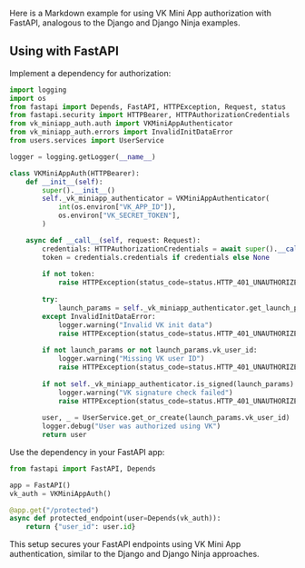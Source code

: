 Here is a Markdown example for using VK Mini App authorization with FastAPI, analogous to the Django and Django Ninja examples.

## Using with FastAPI

Implement a dependency for authorization:
```python
import logging
import os
from fastapi import Depends, FastAPI, HTTPException, Request, status
from fastapi.security import HTTPBearer, HTTPAuthorizationCredentials
from vk_miniapp_auth.auth import VKMiniAppAuthenticator
from vk_miniapp_auth.errors import InvalidInitDataError
from users.services import UserService

logger = logging.getLogger(__name__)

class VKMiniAppAuth(HTTPBearer):
    def __init__(self):
        super().__init__()
        self._vk_miniapp_authenticator = VKMiniAppAuthenticator(
            int(os.environ["VK_APP_ID"]),
            os.environ["VK_SECRET_TOKEN"],
        )

    async def __call__(self, request: Request):
        credentials: HTTPAuthorizationCredentials = await super().__call__(request)
        token = credentials.credentials if credentials else None
        
        if not token:
            raise HTTPException(status_code=status.HTTP_401_UNAUTHORIZED, detail="Missing token")
        
        try:
            launch_params = self._vk_miniapp_authenticator.get_launch_params(token)
        except InvalidInitDataError:
            logger.warning("Invalid VK init data")
            raise HTTPException(status_code=status.HTTP_401_UNAUTHORIZED, detail="Invalid VK init data")
        
        if not launch_params or not launch_params.vk_user_id:
            logger.warning("Missing VK user ID")
            raise HTTPException(status_code=status.HTTP_401_UNAUTHORIZED, detail="Missing VK user ID")
        
        if not self._vk_miniapp_authenticator.is_signed(launch_params):
            logger.warning("VK signature check failed")
            raise HTTPException(status_code=status.HTTP_401_UNAUTHORIZED, detail="VK signature check failed")
        
        user, _ = UserService.get_or_create(launch_params.vk_user_id)
        logger.debug("User was authorized using VK")
        return user
```

Use the dependency in your FastAPI app:
```python
from fastapi import FastAPI, Depends

app = FastAPI()
vk_auth = VKMiniAppAuth()

@app.get("/protected")
async def protected_endpoint(user=Depends(vk_auth)):
    return {"user_id": user.id}
```

This setup secures your FastAPI endpoints using VK Mini App authentication, similar to the Django and Django Ninja approaches.
